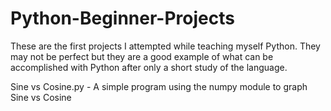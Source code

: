 # Python-Beginner-Projects
These are the first projects I attempted while teaching myself Python.  They may not be perfect but they are a good example of what can be accomplished with Python after only a short study of the language.

Sine vs Cosine.py - A simple program using the numpy module to graph Sine vs Cosine
